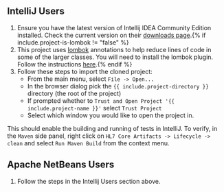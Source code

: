 ## IntelliJ Users

1. Ensure you have the latest version of Intellij IDEA Community Edition installed. Check the current version on their [downloads page][Link-IntelliJIdeaDownload].{% if include.project-is-lombok != "false" %}
1. This project uses [lombok][Link-ProjectLombok] annotations to help reduce lines of code in some of the larger classes. You will need to install the lombok plugin. Follow the instructions [here][Link-InstallLombokIntelliJ].{% endif %}
1. Follow these steps to import the cloned project:
   * From the main menu, select `File -> Open...`
   * In the browser dialog pick the `{{ include.project-directory }}` directory (the root of the project)
   * If prompted whether to `Trust and Open Project '{{ include.project-name }}'` select `Trust Project`
   * Select which window you would like to open the project in.

This should enable the building and running of tests in IntelliJ. To verify, in the `Maven` side panel, right click on  `HL7 Core Artifacts -> Lifecycle -> clean` and select `Run Maven Build` from the context menu.

## Apache NetBeans Users

1. Follow the steps in the Intellij Users section above.

[Link-IntelliJIdeaDownload]: https://www.jetbrains.com/idea/download/
[Link-ProjectLombok]: https://projectlombok.org/
[Link-InstallLombokIntelliJ]: https://projectlombok.org/setup/intellij